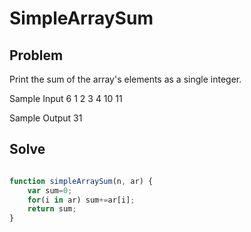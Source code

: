 # SimpleArraySum

## Problem

Print the sum of the array's elements as a single integer.

Sample Input
6
1 2 3 4 10 11

Sample Output
31

## Solve

```javascript

function simpleArraySum(n, ar) {
    var sum=0;
    for(i in ar) sum+=ar[i];
    return sum;
}


```
